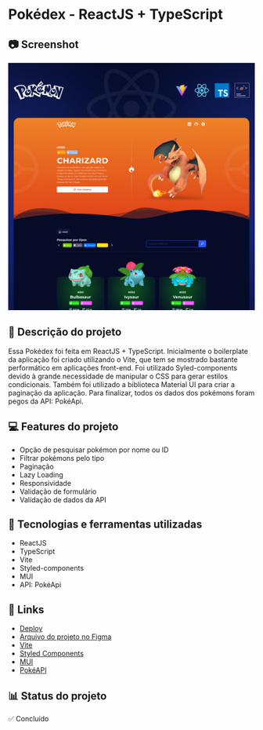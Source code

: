 # Pokédex - ReactJS + TypeScript 

## 📷 Screenshot
[![Screenshot](https://github.com/carlosdancr/pokedex-react/blob/main/public/screenshot.png?raw=true "Screenshot")](https://github.com/carlosdancr/pokedex-react/blob/main/public/screenshot.png?raw=true "Screenshot")

## 📝 Descrição do projeto
Essa Pokédex foi feita em ReactJS + TypeScript. Inicialmente o boilerplate da aplicação foi criado utilizando o Vite, que tem se mostrado bastante performático em aplicações front-end. Foi utilizado Syled-components devido à grande necessidade de manipular o CSS para gerar estilos condicionais. Também foi utilizado a biblioteca Material UI para criar a paginação da aplicação. Para finalizar, todos os dados dos pokémons foram pegos da API: PokéApi.

## 💻 Features do projeto
- Opção de pesquisar pokémon por nome ou ID
- Filtrar pokémons pelo tipo
- Paginação 
- Lazy Loading
- Responsividade 
- Validação de formulário
- Validação de dados da API 

## 🚀 Tecnologias e ferramentas utilizadas
- ReactJS
- TypeScript
- Vite
- Styled-components
- MUI 
- API: PokéApi

## 📌 Links 
 - [Deploy](https://pokedex-react-carlosdancr.vercel.app/)
 - [Arquivo do projeto no Figma](https://www.figma.com/file/MoGoQgI1dNLClQEZxk9v2A/Pok%C3%A9dex?node-id=0%3A1)
 - [Vite](https://vitejs.dev/)
 - [Styled Components](https://styled-components.com/)
 - [MUI](https://mui.com/pt/)
 - [PokéAPI](https://pokeapi.co/)

## 📊 Status do projeto
✅ Concluído
